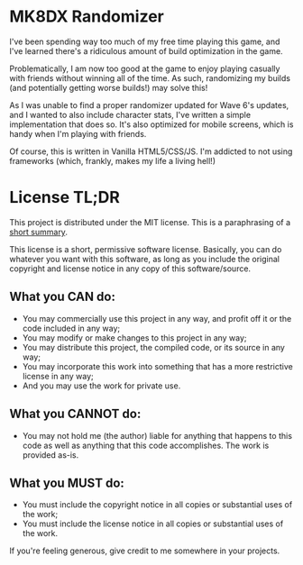 # MK8DX Randomizer

I've been spending way too much of my free time playing this game, and I've
learned there's a ridiculous amount of build optimization in the game.

Problematically, I am now too good at the game to enjoy playing casually with
friends without winning all of the time. As such, randomizing my builds (and
potentially getting worse builds!) may solve this!

As I was unable to find a proper randomizer updated for Wave 6's updates, and I
wanted to also include character stats, I've written a simple implementation
that does so. It's also optimized for mobile screens, which is handy when I'm
playing with friends.

Of course, this is written in Vanilla HTML5/CSS/JS. I'm addicted to not using
frameworks (which, frankly, makes my life a living hell!)

# License TL;DR

This project is distributed under the MIT license. This is a paraphrasing of a
[short summary](https://tldrlegal.com/license/mit-license).

This license is a short, permissive software license. Basically, you can do
whatever you want with this software, as long as you include the original
copyright and license notice in any copy of this software/source.

## What you CAN do:

-   You may commercially use this project in any way, and profit off it or the
    code included in any way;
-   You may modify or make changes to this project in any way;
-   You may distribute this project, the compiled code, or its source in any
    way;
-   You may incorporate this work into something that has a more restrictive
    license in any way;
-   And you may use the work for private use.

## What you CANNOT do:

-   You may not hold me (the author) liable for anything that happens to this
    code as well as anything that this code accomplishes. The work is provided
    as-is.

## What you MUST do:

-   You must include the copyright notice in all copies or substantial uses of
    the work;
-   You must include the license notice in all copies or substantial uses of the
    work.

If you're feeling generous, give credit to me somewhere in your projects.
